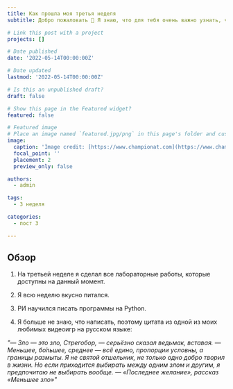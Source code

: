 ```yaml
---
title: Как прошла моя третья неделя
subtitle: Добро пожаловать 👋 Я знаю, что для тебя очень важно узнать, что случилось со мной на третьей неделе

# Link this post with a project
projects: []

# Date published
date: '2022-05-14T00:00:00Z'

# Date updated
lastmod: '2022-05-14T00:00:00Z'

# Is this an unpublished draft?
draft: false

# Show this page in the Featured widget?
featured: false

# Featured image
# Place an image named `featured.jpg/png` in this page's folder and customize its options here.
image:
  caption: 'Image credit: [https://www.championat.com](https://www.championat.com/cybersport/news-4180815-the-witcher-3-ne-voshla-v-spisok-luchshih-igr-pokolenija-ot-zhurnala-edge.html)'
  focal_point: ''
  placement: 2
  preview_only: false

authors:
  - admin

tags:
  - 3 неделя

categories:
  - пост 3

---
```


## Обзор

1. На третьей неделе я сделал все лабораторные работы, которые доступны на данный момент.

2. Я всю неделю вкусно питался.

3. РИ научился писать программы на Python.

4. Я больше не знаю, что написать, поэтому цитата из одной из моих любимых видеоигр на русском языке:

*"— Зло — это зло, Стрегобор, — серьёзно сказал ведьмак, вставая. — Меньшее, бо́льшее, среднее — всё едино, пропорции условны, а границы размыты. Я не святой отшельник, не только одно добро творил в жизни. Но если приходится выбирать между одним злом и другим, я предпочитаю не выбирать вообще. — «Последнее желание», рассказ «Меньшее зло»"*
